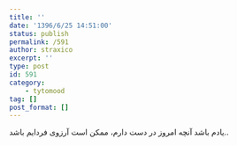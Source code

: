 ```yaml
---
title: ''
date: '1396/6/25 14:51:00'
status: publish
permalink: /591
author: straxico
excerpt: ''
type: post
id: 591
category:
    - tytomood
tag: []
post_format: []
---
```

یادم باشد آنچه امروز در دست دارم، ممکن است آرزوی فردایم باشد..